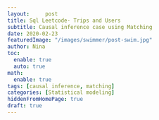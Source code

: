 ```yaml
---
layout:     post
title: Sql Leetcode- Trips and Users 
subtitle: Causal inference case using Matching
date: 2020-02-23
featuredImage: "/images/swimmer/post-swim.jpg"
author: Nina
toc:
  enable: true
  auto: true
math:
  enable: true
tags: [causal inference, matching]
categories: [Statistical modeling]
hiddenFromHomePage: true
draft: true
---
```


